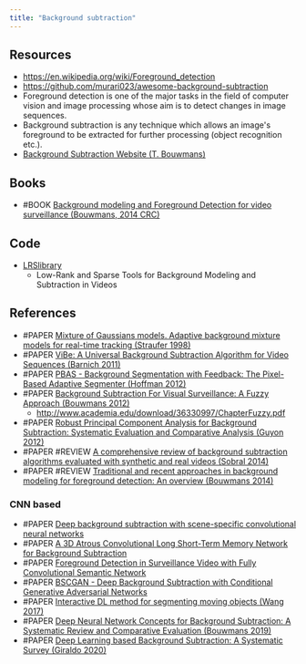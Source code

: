 ```yaml
---
title: "Background subtraction"
---
```


## Resources
- https://en.wikipedia.org/wiki/Foreground_detection
- https://github.com/murari023/awesome-background-subtraction
- Foreground detection is one of the major tasks in the field of computer vision and image processing whose aim is to detect changes in image sequences. 
- Background subtraction is any technique which allows an image's foreground to be extracted for further processing (object recognition etc.).
- [Background Subtraction Website (T. Bouwmans)](https://sites.google.com/site/thierrybouwmans/background-subtraction---site-web)

## Books
- #BOOK [Background modeling and Foreground Detection for video surveillance (Bouwmans, 2014 CRC)](https://sites.google.com/site/backgroundmodeling/)


## Code
- [LRSlibrary](https://github.com/andrewssobral/lrslibrary) 
	- Low-Rank and Sparse Tools for Background Modeling and Subtraction in Videos 

## References
- #PAPER [Mixture of Gaussians models. Adaptive background mixture models for real-time tracking (Straufer 1998)](http://www.ai.mit.edu/projects/vsam/Publications/stauffer_cvpr98_track.pdf)
- #PAPER [ViBe: A Universal Background Subtraction Algorithm for Video Sequences (Barnich 2011)](http://ieeexplore.ieee.org/document/5672785/)
- #PAPER [PBAS - Background Segmentation with Feedback: The Pixel-Based Adaptive Segmenter (Hoffman 2012)](http://ieeexplore.ieee.org/document/6238925/)
- #PAPER [Background Subtraction For Visual Surveillance: A Fuzzy Approach (Bouwmans 2012)](https://hal.archives-ouvertes.fr/hal-00811434)
	- http://www.academia.edu/download/36330997/ChapterFuzzy.pdf
- #PAPER [Robust Principal Component Analysis for Background Subtraction: Systematic Evaluation and Comparative Analysis (Guyon 2012)](https://www.intechopen.com/books/principal-component-analysis/robust-principal-component-analysis-for-background-subtraction-systematic-evaluation-and-comparative)
- #PAPER #REVIEW [A comprehensive review of background subtraction algorithms evaluated with synthetic and real videos (Sobral 2014)](https://www.sciencedirect.com/science/article/pii/S1077314213002361)
- #PAPER #REVIEW [Traditional and recent approaches in background modeling for foreground detection: An overview (Bouwmans 2014)](https://www.sciencedirect.com/science/article/pii/S1574013714000033)

### CNN based
- #PAPER [Deep background subtraction with scene-specific convolutional neural networks](https://ieeexplore.ieee.org/document/7502717)
- #PAPER [A 3D Atrous Convolutional Long Short-Term Memory Network for Background Subtraction](https://ieeexplore.ieee.org/abstract/document/8423055/similar#similar)
- #PAPER [Foreground Detection in Surveillance Video with Fully Convolutional Semantic Network](https://ieeexplore.ieee.org/abstract/document/8451816)
- #PAPER [BSCGAN - Deep Background Subtraction with Conditional Generative Adversarial Networks](https://ieeexplore.ieee.org/abstract/document/8451603)
- #PAPER [Interactive DL method for segmenting moving objects (Wang 2017)](https://www.sciencedirect.com/science/article/abs/pii/S0167865516302471)
- #PAPER [Deep Neural Network Concepts for Background Subtraction: A Systematic Review and Comparative Evaluation (Bouwmans 2019)](https://www.sciencedirect.com/science/article/abs/pii/S0893608019301303)
- #PAPER [Deep Learning based Background Subtraction: A Systematic Survey (Giraldo 2020)](https://www.researchgate.net/publication/341049745_Deep_Learning_based_Background_Subtraction_A_Systematic_Survey)
